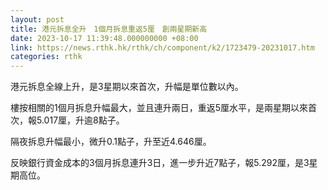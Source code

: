 ```yaml
---
layout: post
title: 港元拆息全升　1個月拆息重返5厘　創兩星期新高
date: 2023-10-17 11:39:48.000000000 +08:00
link: https://news.rthk.hk/rthk/ch/component/k2/1723479-20231017.htm
categories: rthk
---
```


港元拆息全線上升，是3星期以來首次，升幅是單位數以內。

樓按相關的1個月拆息升幅最大，並且連升兩日，重返5厘水平，是兩星期以來首次，報5.017厘，升逾8點子。

隔夜拆息升幅最小，微升0.1點子，升至近4.646厘。

反映銀行資金成本的3個月拆息連升3日，進一步升近7點子，報5.292厘，是3星期高位。
